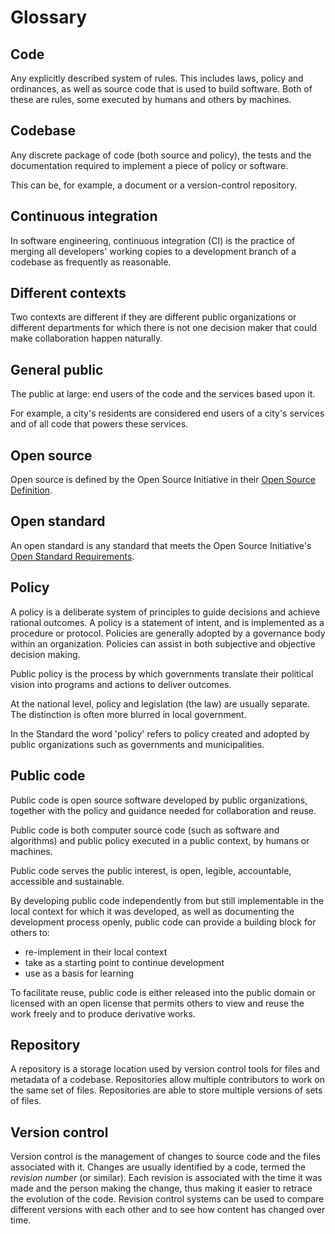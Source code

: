# Glossary

<!-- SPDX-License-Identifier: CC0-1.0 -->
<!-- SPDX-FileCopyrightText: 2019-2022 The Foundation for Public Code <info@publiccode.net>, https://standard.publiccode.net/AUTHORS -->

## Code

Any explicitly described system of rules.
This includes laws, policy and ordinances, as well as source code that is used to build software.
Both of these are rules, some executed by humans and others by machines.

## Codebase

Any discrete package of code (both source and policy), the tests and the documentation required to implement a piece of policy or software.

This can be, for example, a document or a version-control repository.

## Continuous integration

In software engineering, continuous integration (CI) is the practice of merging all developers' working copies to a development branch of a codebase as frequently as reasonable.

## Different contexts

Two contexts are different if they are different public organizations or different departments for which there is not one decision maker that could make collaboration happen naturally.

## General public

The public at large: end users of the code and the services based upon it.

For example, a city's residents are considered end users of a city's services and of all code that powers these services.

## Open source

Open source is defined by the Open Source Initiative in their [Open Source Definition](https://opensource.org/osd-annotated).

## Open standard

An open standard is any standard that meets the Open Source Initiative's [Open Standard Requirements](https://opensource.org/osr).

## Policy

A policy is a deliberate system of principles to guide decisions and achieve rational outcomes.
A policy is a statement of intent, and is implemented as a procedure or protocol.
Policies are generally adopted by a governance body within an organization.
Policies can assist in both subjective and objective decision making.

Public policy is the process by which governments translate their political vision into programs and actions to deliver outcomes.

At the national level, policy and legislation (the law) are usually separate.
The distinction is often more blurred in local government.

In the Standard the word 'policy' refers to policy created and adopted by public organizations such as governments and municipalities.

## Public code

Public code is open source software developed by public organizations, together with the policy and guidance needed for collaboration and reuse.

Public code is both computer source code (such as software and algorithms) and public policy executed in a public context, by humans or machines.

Public code serves the public interest, is open, legible, accountable, accessible and sustainable.

By developing public code independently from but still implementable in the local context for which it was developed, as well as documenting the development process openly, public code can provide a building block for others to:

* re-implement in their local context
* take as a starting point to continue development
* use as a basis for learning

To facilitate reuse, public code is either released into the public domain or licensed with an open license that permits others to view and reuse the work freely and to produce derivative works.

## Repository

A repository is a storage location used by version control tools for files and metadata of a codebase.
Repositories allow multiple contributors to work on the same set of files.
Repositories are able to store multiple versions of sets of files.

## Version control

Version control is the management of changes to source code and the files associated with it.
Changes are usually identified by a code, termed the *revision number* (or similar).
Each revision is associated with the time it was made and the person making the change, thus making it easier to retrace the evolution of the code.
Revision control systems can be used to compare different versions with each other and to see how content has changed over time.
